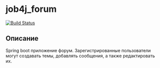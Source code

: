 # job4j_forum
[![Build Status](https://app.travis-ci.com/hasover/job4j_forum.svg?branch=master)](https://app.travis-ci.com/hasover/job4j_forum)

## Описание
Spring boot приложение форум. Зарегистрированные пользователи могут создавать темы, добавлять сообщения,
а также редактировать их.



